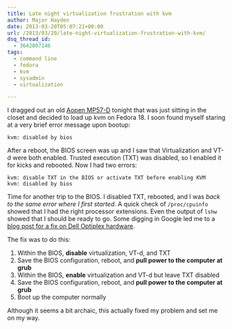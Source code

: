 ```yaml
---
title: Late night virtualization frustration with kvm
author: Major Hayden
date: 2013-03-20T05:07:21+00:00
url: /2013/03/20/late-night-virtualization-frustration-with-kvm/
dsq_thread_id:
  - 3642807146
tags:
  - command line
  - fedora
  - kvm
  - sysadmin
  - virtualization

---
```

I dragged out an old [Aopen MP57-D][1] tonight that was just sitting in the closet and decided to load up kvm on Fedora 18. I soon found myself staring at a very brief error message upon bootup:

```
kvm: disabled by bios
```

After a reboot, the BIOS screen was up and I saw that Virtualization and VT-d were both enabled. Trusted execution (TXT) was disabled, so I enabled it for kicks and rebooted. Now I had two errors:

```
kvm: disable TXT in the BIOS or activate TXT before enabling KVM
kvm: disabled by bios
```

Time for another trip to the BIOS. I disabled TXT, rebooted, and I was _back to the same error where I first started_. A quick check of `/proc/cpuinfo` showed that I had the right processor extensions. Even the output of `lshw` showed that I should be ready to go. Some digging in Google led me to a [blog post for a fix on Dell Optiplex hardware][2].

The fix was to do this:

  1. Within the BIOS, **disable** virtualization, VT-d, and TXT
  2. Save the BIOS configuration, reboot, and **pull power to the computer at grub**
  3. Within the BIOS, **enable** virtualization and VT-d but leave TXT disabled
  4. Save the BIOS configuration, reboot, and **pull power to the computer at grub**
  5. Boot up the computer normally

Although it seems a bit archaic, this actually fixed my problem and set me on my way.

 [1]: http://global.aopen.com/products_detail.aspx?Auno=3047
 [2]: http://reidablog.blogspot.com/2008/06/with-correct-bios-settings-enabled-on.html
